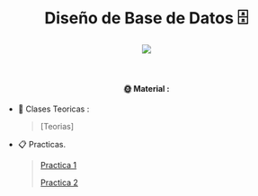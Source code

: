 <h1 align="center"> Diseño de Base de Datos 🗄️ </h1>
<div align="center">
    <img align="center" src="https://media4.giphy.com/media/v1.Y2lkPTc5MGI3NjExZGsxZnQ2MnBxc2ZjNjYwbDE3dHEwcnA1djc0b285eDN6bWJhZTFkYiZlcD12MV9pbnRlcm5hbF9naWZfYnlfaWQmY3Q9Zw/zhRA0okWxTGiu78uSk/giphy.webp" />
</div>
<br>
<br>

<h4 align="center"> 🌞 Material : </h4>

- 📎​ Clases Teoricas :
   > [Teorias]

- 📋​ Practicas.
   > [Practica 1](/practica%201)
   >
   > [Practica 2](/practica%202)
